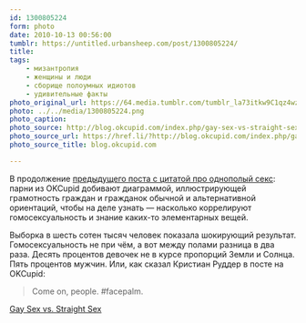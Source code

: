 ```yaml
---
id: 1300805224
form: photo
date: 2010-10-13 00:56:00
tumblr: https://untitled.urbansheep.com/post/1300805224/
title:
tags:
    - мизантропия
    - женщины и люди
    - сборище полоумных идиотов
    - удивительные факты
photo_original_url: https://64.media.tumblr.com/tumblr_la73itkw9C1qz4wzio1_500.png
photo: ../../media/1300805224.png
photo_caption:
photo_source: http://blog.okcupid.com/index.php/gay-sex-vs-straight-sex/
photo_source_url: https://href.li/?http://blog.okcupid.com/index.php/gay-sex-vs-straight-sex/
photo_source_title: blog.okcupid.com

---
```


<p>В продолжение <a href="http://untitled.urbansheep.ru/post/1300121199/it-turns-out-that-a-tiny-fraction-of-gays-have">предыдущего поста с цитатой про однополый секс</a>: парни из OKCupid добивают диаграммой, иллюстрирующей грамотность граждан и гражданок обычной и альтернативной ориентаций, чтобы на деле узнать — насколько коррелируют гомосексуальность и знание каких-то элементарных вещей.</p>

<p>Выборка в шесть сотен тысяч человек показала шокирующий результат. Гомосексуальность не при чём, а вот между полами разница в два раза. Десять процентов девочек не в курсе пропорций Земли и Солнца. Пять процентов мужчин. Или, как сказал Кристиан Руддер в посте на OKCupid:</p>

<blockquote>Come on, people. #facepalm.</blockquote>

<p><a href="http://blog.okcupid.com/index.php/gay-sex-vs-straight-sex/">Gay Sex vs. Straight Sex</a></p>
